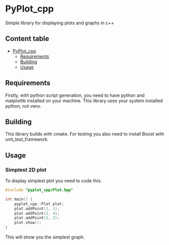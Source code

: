 # PyPlot_cpp

Simple library for displaying plots and graphs in c++

## Content table
- [PyPlot_cpp](#pyplot_cpp)
  - [Requirements](#requirements)
  - [Building](#building)
  - [Usage](#usage)

## Requirements

Firstly, with python script generation, you need to have python and matplotlib installed on your machine.
This library uses your system installed python, not venv.

## Building

This library builds with cmake. For testing you also need to install Boost with unit_test_framework.

## Usage

### Simplest 2D plot

To display simplest plot you need to code this.
```c++
#include "pyplot_cpp/Plot.hpp"

int main() {
    pyplot_cpp::Plot plot;
    plot.addPoint(1, 1);
    plot.addPoint(2, 4);
    plot.addPoint(3, 2);
    plot.show();
}
```

This will show you the simplest graph.
